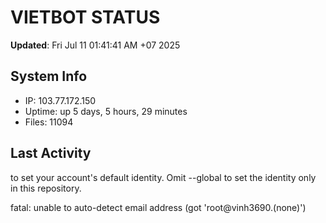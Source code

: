 # VIETBOT STATUS
**Updated**: Fri Jul 11 01:41:41 AM +07 2025

## System Info
- IP: 103.77.172.150
- Uptime: up 5 days, 5 hours, 29 minutes
- Files: 11094

## Last Activity

to set your account's default identity.
Omit --global to set the identity only in this repository.

fatal: unable to auto-detect email address (got 'root@vinh3690.(none)')
